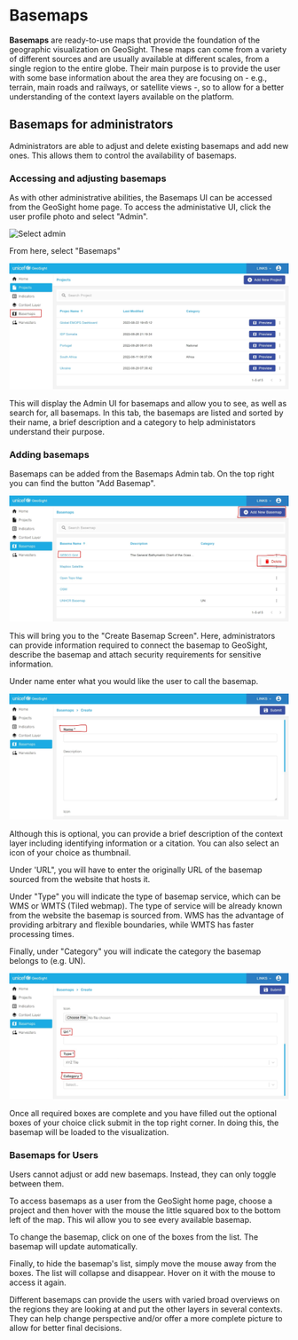 [//]: # "GeoSight is UNICEF's geospatial web-based business intelligence platform."
[//]: # 
[//]: # "Contact : geosight-no-reply@unicef.org"
[//]: # 
[//]: # ".. note:: This program is free software; you can redistribute it and/or modify"
[//]: # "    it under the terms of the GNU Affero General Public License as published by"
[//]: # "    the Free Software Foundation; either version 3 of the License, or"
[//]: # "    (at your option) any later version."
[//]: # 
[//]: # "__author__ = 'irwan@kartoza.com'"
[//]: # "__date__ = '13/06/2023'"
[//]: # "__copyright__ = ('Copyright 2023, Unicef')"
[//]: # "__copyright__ = ('Copyright 2023, Unicef')"

# Basemaps
<b>Basemaps</b> are ready-to-use maps that provide the foundation of the geographic visualization on GeoSight. These maps can come from a variety of different sources and are usually available at different scales, from a single region to the entire globe. Their main purpose is to provide the user with some base information about the area they are focusing on - e.g., terrain, main roads and railways, or satellite views -, so to allow for a better understanding of the context layers available on the platform.

## Basemaps for administrators
Administrators are able to adjust and delete existing basemaps and add new ones. This allows them to control the availability of basemaps.
### Accessing and adjusting basemaps
As with other administrative abilities, the Basemaps UI can be accessed from the GeoSight home page. To access the administative UI, click the user profile photo and select "Admin".

![Select admin](img/Admin.jpeg)

From here, select "Basemaps"

![Select basemap](img/capture-basemap.jpeg)

This will display the Admin UI for basemaps and allow you to see, as well as search for, all basemaps. In this tab, the basemaps are listed and sorted by their name, a brief description and a category to help administators understand their purpose.


### Adding basemaps

Basemaps can be added from the Basemaps Admin tab. On the top right you can find the button "Add Basemap".

![Add or delete basemap](img/add-delete-basemap.jpeg)

This will bring you to the "Create Basemap Screen". Here, administrators can provide information required to connect the basemap to GeoSight, describe the basemap and attach security requirements for sensitive information.

Under name enter what you would like the user to call the basemap.

![Select name of basemap](img/name-basemap.jpeg)

Although this is optional, you can provide a brief description of the context layer including identifying information or a citation. You can also select an icon of your choice as thumbnail.

Under 'URL", you will have to enter the originally URL of the basemap sourced from the website that hosts it.

Under "Type" you will indicate the type of basemap service, which can be WMS or WMTS (Tiled webmap). The type of service will be already known from the website the basemap is sourced from. WMS has the advantage of providing arbitrary and flexible boundaries, while WMTS has faster processing times.

Finally, under "Category" you will indicate the category the basemap belongs to (e.g. UN). 

![Select URL, type and category of basemap](img/type-basemap.jpeg)

Once all required boxes are complete and you have filled out the optional boxes of your choice click submit in the top right corner. In doing this, the basemap will be loaded to the visualization.

### Basemaps for Users
Users cannot adjust or add new basemaps. Instead, they can only toggle between them.

To access basemaps as a user from the GeoSight home page, choose a project and then hover with the mouse the little squared box to the bottom left of the map. This wil allow you to see every available basemap.

To change the basemap, click on one of the boxes from the list. The basemap will update automatically.

Finally, to hide the basemap's list, simply move the mouse away from the boxes. The list will collapse and disappear. Hover on it with the mouse to access it again.

Different basemaps can provide the users with varied broad overviews on the regions they are looking at and put the other layers in several contexts. They can help change perspective and/or offer a more complete picture to allow for better final decisions.
